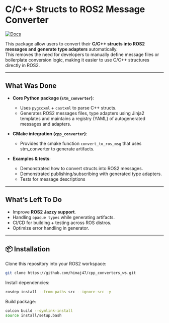 # C/C++ Structs to ROS2 Message Converter

[![Docs](https://img.shields.io/badge/docs-online-blue)](https://himaj47.github.io/cpp_converters_doc/)

This package allow users to convert their **C/C++ structs into ROS2 messages and generate type adapters** automatically.  
This removes the need for developers to manually define message files or boilerplate conversion logic, making it easier to use C/C++ structures directly in ROS2.

---

## What Was Done

- **Core Python package (`stm_converter`)**:  
  - Uses `pygccxml` + `castxml` to parse C++ structs.  
  - Generates ROS2 messages files, type adapters using Jinja2 templates and maintains a registry (YAML) of autogenerated messages and adapters.  

- **CMake integration (`cpp_converter`)**:  
  - Provides the cmake function `convert_to_ros_msg` that uses stm_converter to generate artifacts.  

- **Examples & tests**:  
  - Demonstrated how to convert structs into ROS2 messages. 
  - Demonstrated publishing/subscribing with generated type adapters.    
  - Tests for message descriptions

---

## What’s Left To Do

- Improve **ROS2 Jazzy support**.  
- Handling `opaque types` while generating artifacts.
- CI/CD for building + testing across ROS distros.  
- Optimize error handling in generator.  

---

## 📦 Installation

Clone this repository into your ROS2 workspace:
```bash
git clone https://github.com/himaj47/cpp_converters_ws.git
```

Install dependencies:
```bash
rosdep install --from-paths src --ignore-src -y
```

Build package:
```bash
colcon build --symlink-install
source install/setup.bash
```
